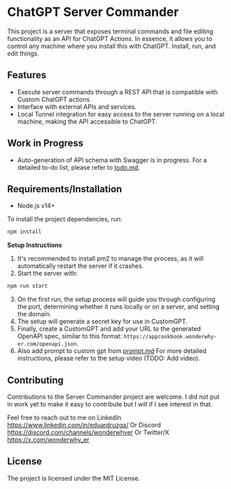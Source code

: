 # ChatGPT Server Commander

This project is a server that exposes terminal commands and file editing functionality as an API for ChatGPT Actions. In essence, it allows you to control any machine where you install this with ChatGPT. Install, run, and edit things.

## Features

- Execute server commands through a REST API that is compatible with Custom ChatGPT actions
- Interface with external APIs and services.
- Local Tunnel integration for easy access to the server running on a local machine, making the API accessible to ChatGPT.

## Work in Progress

- Auto-generation of API schema with Swagger is in progress. For a detailed to-do list, please refer to [todo.md](./todo.md).

## Requirements/Installation

- Node.js v14+

To install the project dependencies, run:

```bash
npm install
```

**Setup Instructions**

1. It's recommended to install pm2 to manage the process, as it will automatically restart the server if it crashes.
2. Start the server with:

```bash
npm run start
```
3. On the first run, the setup process will guide you through configuring the port, determining whether it runs locally or on a server, and setting the domain.
4. The setup will generate a secret key for use in CustomGPT.
5. Finally, create a CustomGPT and add your URL to the generated OpenAPI spec, similar to this format: `https://appcookbook.wonderwhy-er.com/openapi.json`.
6. Also add prompt to custom gpt from [prompt.md](./prompt.md)
For more detailed instructions, please refer to the setup video (TODO: Add video).

## Contributing

Contributions to the Server Commander project are welcome.
I did not put in work yet to make it easy to contribute but I will if I see interest in that.

Feel free to reach out to me on LinkedIn https://www.linkedin.com/in/eduardruzga/
Or Discord https://discord.com/channels/wonderwhyer
Or Twitter/X https://x.com/wonderwhy_er

## License

The project is licensed under the MIT License.
